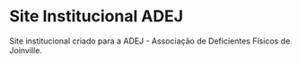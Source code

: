 # Site Institucional ADEJ
Site institucional criado para a ADEJ - Associação de Deficientes Físicos de Joinville.
